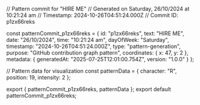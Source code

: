 // Pattern commit for "HIRE ME"
// Generated on Saturday, 26/10/2024 at 10:21:24 am
// Timestamp: 2024-10-26T04:51:24.000Z
// Commit ID: p1zx66reks

const patternCommit_p1zx66reks = {
  id: "p1zx66reks",
  text: "HIRE ME",
  date: "26/10/2024",
  time: "10:21:24 am",
  dayOfWeek: "Saturday",
  timestamp: "2024-10-26T04:51:24.000Z",
  type: "pattern-generation",
  purpose: "GitHub contribution graph pattern",
  coordinates: {
    x: 47,
    y: 2
  },
  metadata: {
    generatedAt: "2025-07-25T12:01:00.754Z",
    version: "1.0.0"
  }
};

// Pattern data for visualization
const patternData = {
  character: "R",
  position: 19,
  intensity: 2
};

export { patternCommit_p1zx66reks, patternData };
export default patternCommit_p1zx66reks;
